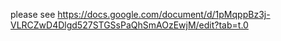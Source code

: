 please see https://docs.google.com/document/d/1pMqppBz3j-VLRCZwD4Dlgd527STGSsPaQhSmAOzEwjM/edit?tab=t.0
